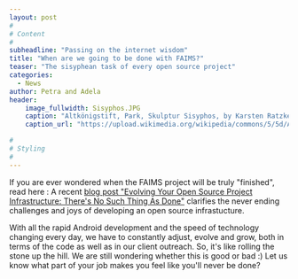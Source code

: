```yaml
---
layout: post
#
# Content
#
subheadline: "Passing on the internet wisdom"
title: "When are we going to be done with FAIMS?"
teaser: "The sisyphean task of every open source project"
categories:
  - News
author: Petra and Adela
header:
    image_fullwidth: Sisyphos.JPG
    caption: "Altkönigstift, Park, Skulptur Sisyphos, by Karsten Ratzke (Own work) [CC0], via Wikimedia Commons" 
    caption_url: "https://upload.wikimedia.org/wikipedia/commons/5/5d/Altk%C3%B6nigstift%2C_Park%2C_Skulptur_Sisyphos.JPG"

#
# Styling
#
---
```


If you are ever wondered when the FAIMS project will be truly "finished", read here : A recent [blog post "Evolving Your Open Source Project Infrastructure: There's No Such Thing As Done"](https://www.linux.com/blog/evolving-your-open-source-project-infrastructure-theres-no-such-thing-done) clarifies the never ending challenges and joys of developing an open source infrastucture. 

With all the rapid Android development and the speed of technology changing every day, we have to constantly adjust, evolve and grow, both in terms of the code as well as in our client outreach. So, it's like rolling the stone up the hill.
We are still wondering whether this is good or bad :)
Let us know what part of your job makes you feel like you'll never be done? 